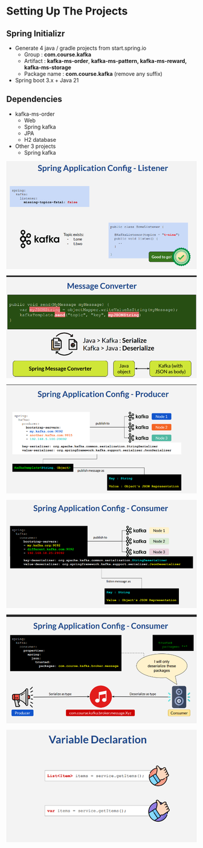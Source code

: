 # Setting Up The Projects


## Spring Initializr

* Generate 4 java / gradle projects from start.spring.io
  * Group : **com.course.kafka**
  * Artifact : **kafka-ms-order**, **kafka-ms-pattern,
  kafka-ms-reward, kafka-ms-storage**
  * Package name : **com.course.kafka** (remove any
  suffix)
* Spring boot 3.x + Java 21


## Dependencies

* kafka-ms-order
  * Web 
  * Spring kafka
  * JPA
  * H2 database
* Other 3 projects
  * Spring kafka

![img_4.png](img_4.png)

![img_5.png](img_5.png)

![img_6.png](img_6.png)

![img_7.png](img_7.png)

![img_8.png](img_8.png)

![img_9.png](img_9.png)